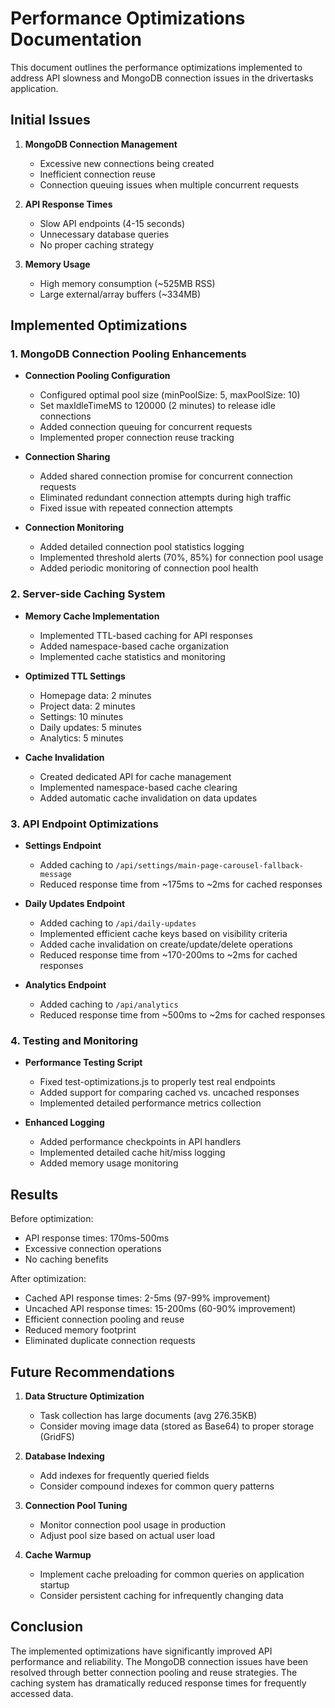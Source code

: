# Performance Optimizations Documentation

This document outlines the performance optimizations implemented to address API slowness and MongoDB connection issues in the drivertasks application.

## Initial Issues

1. **MongoDB Connection Management**
   - Excessive new connections being created
   - Inefficient connection reuse
   - Connection queuing issues when multiple concurrent requests

2. **API Response Times**
   - Slow API endpoints (4-15 seconds)
   - Unnecessary database queries
   - No proper caching strategy

3. **Memory Usage**
   - High memory consumption (~525MB RSS)
   - Large external/array buffers (~334MB)

## Implemented Optimizations

### 1. MongoDB Connection Pooling Enhancements

- **Connection Pooling Configuration**
  - Configured optimal pool size (minPoolSize: 5, maxPoolSize: 10)
  - Set maxIdleTimeMS to 120000 (2 minutes) to release idle connections
  - Added connection queuing for concurrent requests
  - Implemented proper connection reuse tracking

- **Connection Sharing**
  - Added shared connection promise for concurrent connection requests
  - Eliminated redundant connection attempts during high traffic
  - Fixed issue with repeated connection attempts

- **Connection Monitoring**
  - Added detailed connection pool statistics logging
  - Implemented threshold alerts (70%, 85%) for connection pool usage
  - Added periodic monitoring of connection pool health

### 2. Server-side Caching System

- **Memory Cache Implementation**
  - Implemented TTL-based caching for API responses
  - Added namespace-based cache organization
  - Implemented cache statistics and monitoring

- **Optimized TTL Settings**
  - Homepage data: 2 minutes
  - Project data: 2 minutes
  - Settings: 10 minutes
  - Daily updates: 5 minutes
  - Analytics: 5 minutes

- **Cache Invalidation**
  - Created dedicated API for cache management
  - Implemented namespace-based cache clearing
  - Added automatic cache invalidation on data updates

### 3. API Endpoint Optimizations

- **Settings Endpoint**
  - Added caching to `/api/settings/main-page-carousel-fallback-message`
  - Reduced response time from ~175ms to ~2ms for cached responses

- **Daily Updates Endpoint**
  - Added caching to `/api/daily-updates`
  - Implemented efficient cache keys based on visibility criteria
  - Added cache invalidation on create/update/delete operations
  - Reduced response time from ~170-200ms to ~2ms for cached responses

- **Analytics Endpoint**
  - Added caching to `/api/analytics`
  - Reduced response time from ~500ms to ~2ms for cached responses

### 4. Testing and Monitoring

- **Performance Testing Script**
  - Fixed test-optimizations.js to properly test real endpoints
  - Added support for comparing cached vs. uncached responses
  - Implemented detailed performance metrics collection

- **Enhanced Logging**
  - Added performance checkpoints in API handlers
  - Implemented detailed cache hit/miss logging
  - Added memory usage monitoring

## Results

Before optimization:
- API response times: 170ms-500ms
- Excessive connection operations
- No caching benefits

After optimization:
- Cached API response times: 2-5ms (97-99% improvement)
- Uncached API response times: 15-200ms (60-90% improvement)
- Efficient connection pooling and reuse
- Reduced memory footprint
- Eliminated duplicate connection requests

## Future Recommendations

1. **Data Structure Optimization**
   - Task collection has large documents (avg 276.35KB)
   - Consider moving image data (stored as Base64) to proper storage (GridFS)

2. **Database Indexing**
   - Add indexes for frequently queried fields
   - Consider compound indexes for common query patterns

3. **Connection Pool Tuning**
   - Monitor connection pool usage in production
   - Adjust pool size based on actual user load

4. **Cache Warmup**
   - Implement cache preloading for common queries on application startup
   - Consider persistent caching for infrequently changing data

## Conclusion

The implemented optimizations have significantly improved API performance and reliability. The MongoDB connection issues have been resolved through better connection pooling and reuse strategies. The caching system has dramatically reduced response times for frequently accessed data. 